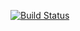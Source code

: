 [![Build Status](https://drone.io/github.com/benschw/metrics-agent/status.png)](https://drone.io/github.com/benschw/metrics-agent/latest)


